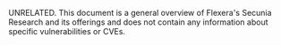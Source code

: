UNRELATED. This document is a general overview of Flexera's Secunia Research and its offerings and does not contain any information about specific vulnerabilities or CVEs.